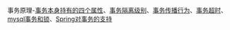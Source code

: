 事务原理-[事务本身持有的四个属性](Transaction.md)、[事务隔离级别]()、[事务传播行为]()、[事务超时](Transaction.md)、[mysql事务和锁](Transaction.md)、[Spring对事务的支持](Transaction.md)

